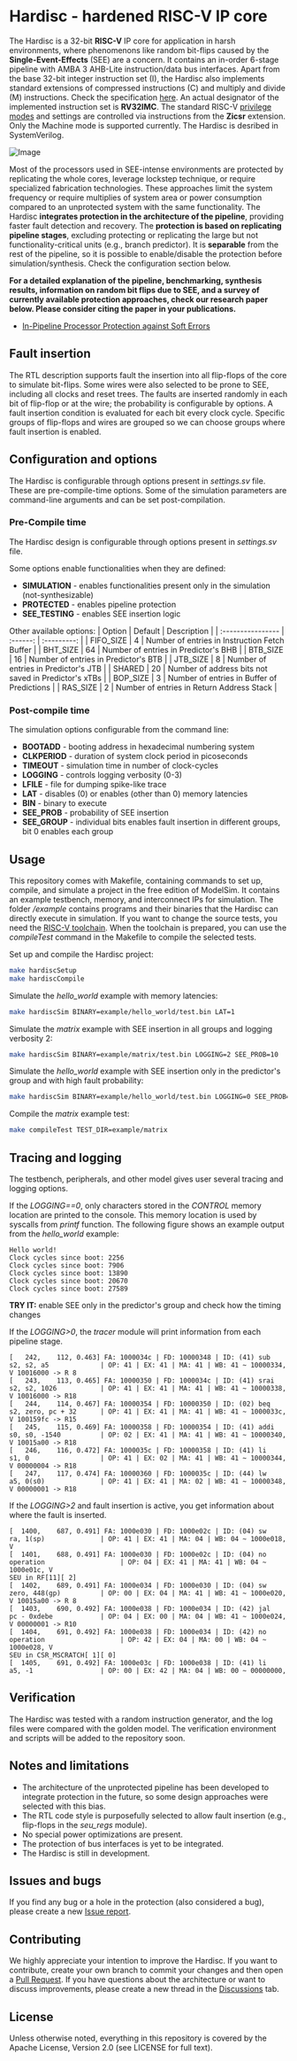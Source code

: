 # Hardisc - hardened RISC-V IP core
The Hardisc is a 32-bit **RISC-V** IP core for application in harsh environments, where phenomenons like random bit-flips caused by the **Single-Event-Effects** (SEE) are a concern. 
It contains an in-order 6-stage pipeline with AMBA 3 AHB-Lite instruction/data bus interfaces.
Apart from the base 32-bit integer instruction set (I), the Hardisc also implements standard extensions of compressed instructions (C) and multiply and divide (M) instructions. 
Check the specification [here](https://github.com/riscv/riscv-isa-manual/releases/download/Ratified-IMAFDQC/riscv-spec-20191213.pdf).
An actual designator of the implemented instruction set is **RV32IMC**. 
The standard RISC-V [privilege modes](https://github.com/riscv/riscv-isa-manual/releases/download/Priv-v1.12/riscv-privileged-20211203.pdf) and settings are controlled via instructions from the **Zicsr** extension. 
Only the Machine mode is supported currently. The Hardisc is desribed in SystemVerilog.

![Image](doc/unprotected_pipeline.png)

Most of the processors used in SEE-intense environments are protected by replicating the whole cores, leverage lockstep technique, or require specialized fabrication technologies. 
These approaches limit the system frequency or require multiplies of system area or power consumption compared to an unprotected system with the same functionality. 
The Hardisc **integrates protection in the architecture of the pipeline**, providing faster fault detection and recovery. 
The **protection is based on replicating pipeline stages**, excluding protecting or replicating the large but not functionality-critical units (e.g., branch predictor).
It is **separable** from the rest of the pipeline, so it is possible to enable/disable the protection before simulation/synthesis. 
Check the configuration section below.

**For a detailed explanation of the pipeline, benchmarking, synthesis results, information on random bit flips due to SEE, and a survey of currently available protection approaches, check our research paper below. Please consider citing the paper in your publications.**

* [In-Pipeline Processor Protection against Soft Errors](https://www.mdpi.com/2287290)

## Fault insertion

The RTL description supports fault the insertion into all flip-flops of the core to simulate bit-flips. 
Some wires were also selected to be prone to SEE, including all clocks and reset trees. 
The faults are inserted randomly in each bit of flip-flop or at the wire; the probability is configurable by options. A fault insertion condition is evaluated for each bit every clock cycle. 
Specific groups of flip-flops and wires are grouped so we can choose groups where fault insertion is enabled.

## Configuration and options
The Hardisc is configurable through options present in *settings.sv* file. 
These are pre-compile-time options. 
Some of the simulation parameters are command-line arguments and can be set post-compilation.

### Pre-Compile time
The Hardisc design is configurable through options present in *settings.sv* file. 

Some options enable functionalities when they are defined:
* **SIMULATION** - enables functionalities present only in the simulation (not-synthesizable)
* **PROTECTED** - enables pipeline protection
* **SEE_TESTING** - enables SEE insertion logic

Other available options:
| Option            | Default  | Description |
| :---------------- | :------: | :---------: |
| FIFO_SIZE         |    4     | Number of entries in Instruction Fetch Buffer  |
| BHT_SIZE          |   64     | Number of entries in Predictor's BHB     |
| BTB_SIZE          |   16     | Number of entries in Predictor's BTB       |
| JTB_SIZE          |    8     | Number of entries in Predictor's JTB       |
| SHARED            |   20     | Number of address bits not saved in Predictor's xTBs       |
| BOP_SIZE          |    3     | Number of entries in Buffer of Predictions |
| RAS_SIZE          |    2     | Number of entries in Return Address Stack  |

### Post-compile time

The simulation options configurable from the command line:

* **BOOTADD** - booting address in hexadecimal numbering system
* **CLKPERIOD** - duration of system clock period in picoseconds
* **TIMEOUT** - simulation time in number of clock-cycles
* **LOGGING** - controls logging verbosity (0-3)
* **LFILE** - file for dumping spike-like trace
* **LAT** - disables (0) or enables (other than 0) memory latencies
* **BIN** - binary to execute
* **SEE_PROB** - probability of SEE insertion
* **SEE_GROUP** - individual bits enables fault insertion in different groups, bit 0 enables each group

## Usage
This repository comes with Makefile, containing commands to set up, compile, and simulate a project in the free edition of ModelSim.
It contains an example testbench, memory, and interconnect IPs for simulation.
The folder */example* contains programs and their binaries that the Hardisc can directly execute in simulation.
If you want to change the source tests, you need the [RISC-V toolchain](https://github.com/riscv-collab/riscv-gnu-toolchain). 
When the toolchain is prepared, you can use the *compileTest* command in the Makefile to compile the selected tests.

Set up and compile the Hardisc project:
```bash
make hardiscSetup
make hardiscCompile
```
Simulate the *hello_world* example with memory latencies:
```bash
make hardiscSim BINARY=example/hello_world/test.bin LAT=1
```
Simulate the *matrix* example with SEE insertion in all groups and logging verbosity 2:
```bash
make hardiscSim BINARY=example/matrix/test.bin LOGGING=2 SEE_PROB=10
```
Simulate the *hello_world* example with SEE insertion only in the predictor's group and with high fault probability:
```bash
make hardiscSim BINARY=example/hello_world/test.bin LOGGING=0 SEE_PROB=100 SEE_GROUP=4
```
Compile the *matrix* example test:
```bash
make compileTest TEST_DIR=example/matrix
```

## Tracing and logging
The testbench, peripherals, and other model gives user several tracing and logging options.

If the *LOGGING==0*, only characters stored in the *CONTROL* memory location are printed to the console.
This memory location is used by syscalls from *printf* function.
The following figure shows an example output from the *hello_world* example:
```
Hello world!
Clock cycles since boot: 2256
Clock cycles since boot: 7906
Clock cycles since boot: 13890
Clock cycles since boot: 20670
Clock cycles since boot: 27589
```
**TRY IT:** enable SEE only in the predictor's group and check how the timing changes

If the *LOGGING>0*, the *tracer* module will print information from each pipeline stage.
```
[   242,    112, 0.463] FA: 1000034c | FD: 10000348 | ID: (41) sub     s2, s2, a5             | OP: 41 | EX: 41 | MA: 41 | WB: 41 ~ 10000334, V 10016000 -> R 8
[   243,    113, 0.465] FA: 10000350 | FD: 1000034c | ID: (41) srai    s2, s2, 1026           | OP: 41 | EX: 41 | MA: 41 | WB: 41 ~ 10000338, V 10016000 -> R18
[   244,    114, 0.467] FA: 10000354 | FD: 10000350 | ID: (02) beq     s2, zero, pc + 32      | OP: 41 | EX: 41 | MA: 41 | WB: 41 ~ 1000033c, V 100159fc -> R15
[   245,    115, 0.469] FA: 10000358 | FD: 10000354 | ID: (41) addi    s0, s0, -1540          | OP: 02 | EX: 41 | MA: 41 | WB: 41 ~ 10000340, V 10015a00 -> R18
[   246,    116, 0.472] FA: 1000035c | FD: 10000358 | ID: (41) li      s1, 0                  | OP: 41 | EX: 02 | MA: 41 | WB: 41 ~ 10000344, V 00000004 -> R18
[   247,    117, 0.474] FA: 10000360 | FD: 1000035c | ID: (44) lw      a5, 0(s0)              | OP: 41 | EX: 41 | MA: 02 | WB: 41 ~ 10000348, V 00000001 -> R18
```
If the *LOGGING>2* and fault insertion is active, you get information about where the fault is inserted.

```
[  1400,    687, 0.491] FA: 1000e030 | FD: 1000e02c | ID: (04) sw      ra, 1(sp)              | OP: 41 | EX: 41 | MA: 04 | WB: 04 ~ 1000e018, V
[  1401,    688, 0.491] FA: 1000e030 | FD: 1000e02c | ID: (04) no operation                   | OP: 04 | EX: 41 | MA: 41 | WB: 04 ~ 1000e01c, V
SEU in RF[11][ 2]
[  1402,    689, 0.491] FA: 1000e034 | FD: 1000e030 | ID: (04) sw      zero, 448(gp)          | OP: 00 | EX: 04 | MA: 41 | WB: 41 ~ 1000e020, V 10015a00 -> R 8
[  1403,    690, 0.492] FA: 1000e038 | FD: 1000e034 | ID: (42) jal     pc - 0xdebe            | OP: 04 | EX: 00 | MA: 04 | WB: 41 ~ 1000e024, V 00000001 -> R10
[  1404,    691, 0.492] FA: 1000e038 | FD: 1000e034 | ID: (42) no operation                   | OP: 42 | EX: 04 | MA: 00 | WB: 04 ~ 1000e028, V
SEU in CSR_MSCRATCH[ 1][ 0]
[  1405,    691, 0.492] FA: 1000e03c | FD: 1000e038 | ID: (41) li      a5, -1                 | OP: 00 | EX: 42 | MA: 04 | WB: 00 ~ 00000000,  
```
## Verification
The Hardisc was tested with a random instruction generator, and the log files were compared with the golden model.
The verification environment and scripts will be added to the repository soon. 

## Notes and limitations
* The architecture of the unprotected pipeline has been developed to integrate protection in the future, so some design approaches were selected with this bias.
* The RTL code style is purposefully selected to allow fault insertion (e.g., flip-flops in the *seu_regs* module).
* No special power optimizations are present.
* The protection of bus interfaces is yet to be integrated.
* The Hardisc is still in development.

## Issues and bugs
If you find any bug or a hole in the protection (also considered a bug), please create a new [Issue report](https://github.com/janomach/the-hardisc/issues).

## Contributing
We highly appreciate your intention to improve the Hardisc.
If you want to contribute, create your own branch to commit your changes and then open a [Pull Request](https://github.com/janomach/the-hardisc/pulls).
If you have questions about the architecture or want to discuss improvements, please create a new thread in the [Discussions](https://github.com/janomach/the-hardisc/discussions) tab.

## License
Unless otherwise noted, everything in this repository is covered by the Apache License, Version 2.0 (see LICENSE for full text).




